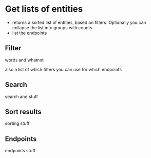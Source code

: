 # Get lists of entities

* returns a sorted list of entities, based on filters. Optionally you can collapse the list into groups with counts
* list the endpoints



## Filter

words and whatnot

also a list of which filters you can use for which endpoints

## Search

search and stuff

## Sort results

sorting stuff



## Endpoints

endpoints stuff
